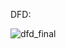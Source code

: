 DFD:

![dfd_final](https://cloud.githubusercontent.com/assets/14809777/11646594/11ab6b1a-9d25-11e5-8789-81748f0a3694.png)

